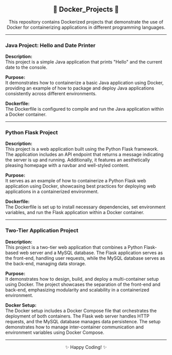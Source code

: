 <h2 align="center">🚀 Docker_Projects 🚀</h2>

<p align="center">
  This repository contains Dockerized projects that demonstrate the use of Docker for containerizing applications in different programming languages.
</p>

---

### **Java Project: Hello and Date Printer**

**Description:**  
This project is a simple Java application that prints "Hello" and the current date to the console.

**Purpose:**  
It demonstrates how to containerize a basic Java application using Docker, providing an example of how to package and deploy Java applications consistently across different environments.

**Dockerfile:**  
The Dockerfile is configured to compile and run the Java application within a Docker container.

---

### **Python Flask Project**

**Description:**  
This project is a web application built using the Python Flask framework. The application includes an API endpoint that returns a message indicating the server is up and running. Additionally, it features an aesthetically pleasing homepage with a navbar and well-styled content.

**Purpose:**  
It serves as an example of how to containerize a Python Flask web application using Docker, showcasing best practices for deploying web applications in a containerized environment.

**Dockerfile:**  
The Dockerfile is set up to install necessary dependencies, set environment variables, and run the Flask application within a Docker container.

---

### **Two-Tier Application Project**

**Description:**  
This project is a two-tier web application that combines a Python Flask-based web server and a MySQL database. The Flask application serves as the front-end, handling user requests, while the MySQL database serves as the back-end, managing data storage.

**Purpose:**  
It demonstrates how to design, build, and deploy a multi-container setup using Docker. The project showcases the separation of the front-end and back-end, emphasizing modularity and scalability in a containerized environment.

**Docker Setup:**  
The Docker setup includes a Docker Compose file that orchestrates the deployment of both containers. The Flask web server handles HTTP requests, and the MySQL database manages data persistence. The setup demonstrates how to manage inter-container communication and environment variables using Docker Compose.

---

<p align="center">
  ✨ Happy Coding! ✨
</p>

